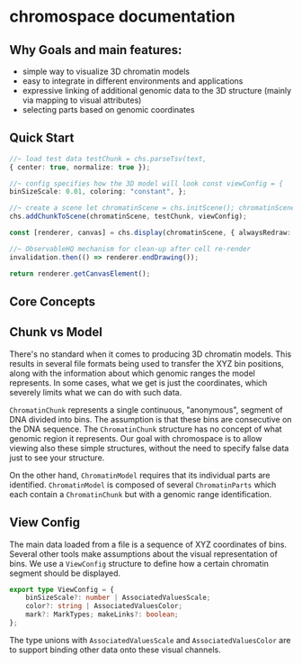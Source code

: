 # chromospace documentation

## Why Goals and main features:

- simple way to visualize 3D chromatin models
- easy to integrate in different environments and applications
- expressive linking of additional genomic data to the 3D structure (mainly via
  mapping to visual attributes)
- selecting parts based on genomic coordinates

## Quick Start 

```typescript 
//~ load test data testChunk = chs.parseTsv(text,
{ center: true, normalize: true });

//~ config specifies how the 3D model will look const viewConfig = {
binSizeScale: 0.01, coloring: "constant", };

//~ create a scene let chromatinScene = chs.initScene(); chromatinScene =
chs.addChunkToScene(chromatinScene, testChunk, viewConfig);

const [renderer, canvas] = chs.display(chromatinScene, { alwaysRedraw: false});

//~ ObservableHQ mechanism for clean-up after cell re-render
invalidation.then(() => renderer.endDrawing());

return renderer.getCanvasElement(); 
```

## Core Concepts

## Chunk vs Model

There's no standard when it comes to producing 3D chromatin models. This
results in several file formats being used to transfer the XYZ bin positions,
along with the information about which genomic ranges the model represents. In
some cases, what we get is just the coordinates, which severely limits what we
can do with such data.

`ChromatinChunk` represents a single continuous, "anonymous", segment of DNA
divided into bins. The assumption is that these bins are consecutive on the DNA
sequence. The `ChromatinChunk` structure has no concept of what genomic region
it represents. Our goal with chromospace is to allow viewing also these simple
structures, without the need to specify false data just to see your structure.

On the other hand, `ChromatinModel` requires that its individual parts are
identified. `ChromatinModel` is composed of several `ChromatinParts` which each
contain a `ChromatinChunk` but with a genomic range identification.

## View Config 

The main data loaded from a file is a sequence of XYZ
coordinates of bins. Several other tools make assumptions about the visual
representation of bins. We use a `ViewConfig` structure to define how a certain
chromatin segment should be displayed. 

```typescript 
export type ViewConfig = {
    binSizeScale?: number | AssociatedValuesScale; 
    color?: string | AssociatedValuesColor; 
    mark?: MarkTypes; makeLinks?: boolean; 
}; 
```

The type unions with `AssociatedValuesScale` and `AssociatedValuesColor` are to
support binding other data onto these visual channels.
